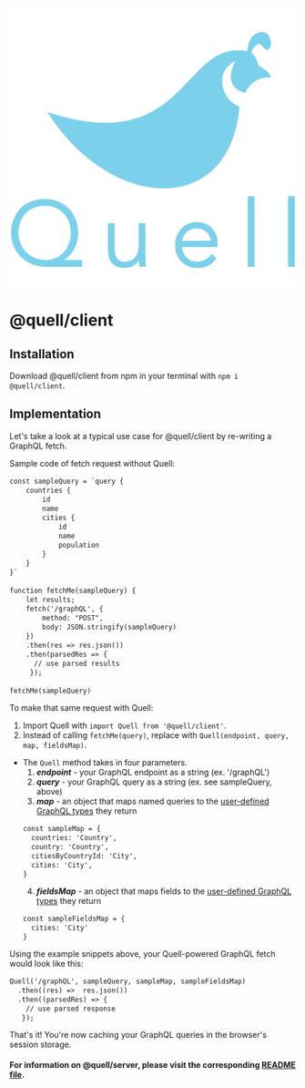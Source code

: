 <p align="center"><img src="./assets/QUELL-nested-LG@0.75x.png" width='500' style="margin-top: 10px; margin-bottom: -10px;"></p>

# @quell/client

## Installation

Download @quell/client from npm in your terminal with `npm i @quell/client`.

## Implementation

Let's take a look at a typical use case for @quell/client by re-writing a GraphQL fetch.

Sample code of fetch request without Quell:
```
const sampleQuery = `query {
    countries {
        id
        name
        cities {
            id
            name
            population
        }
    }
}`

function fetchMe(sampleQuery) {
    let results;
    fetch('/graphQL', {
        method: "POST",
        body: JSON.stringify(sampleQuery)
    })
    .then(res => res.json())
    .then(parsedRes => {
      // use parsed results
     });

fetchMe(sampleQuery)
```

To make that same request with Quell:
1. Import Quell with `import Quell from '@quell/client'`.
2. Instead of calling `fetchMe(query)`, replace with `Quell(endpoint, query, map, fieldsMap)`.
  - The `Quell` method takes in four parameters.
    1. **_endpoint_** - your GraphQL endpoint as a string (ex. '/graphQL')
    2. **_query_** - your GraphQL query as a string (ex. see sampleQuery, above)
    3. **_map_** - an object that maps named queries to the [user-defined GraphQL types](https://graphql.org/learn/schema/#object-types-and-fields) they return
    ```
    const sampleMap = {
      countries: 'Country',
      country: 'Country',
      citiesByCountryId: 'City',
      cities: 'City',
    }
    ```
    4. **_fieldsMap_** - an object that maps fields to the [user-defined GraphQL types](https://graphql.org/learn/schema/#object-types-and-fields) they return
    ```
    const sampleFieldsMap = {
      cities: 'City'
    }
    ```

Using the example snippets above, your Quell-powered GraphQL fetch would look like this:
```
Quell('/graphQL', sampleQuery, sampleMap, sampleFieldsMap)
  .then((res) =>  res.json())
  .then((parsedRes) => {
    // use parsed response
   });
```

That's it! You're now caching your GraphQL queries in the browser's session storage.

#### For information on @quell/server, please visit the corresponding [README file](https://github.com/oslabs-beta/Quell/tree/master/quell-server).
